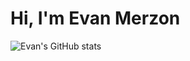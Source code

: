 # Hi, I'm Evan Merzon
![Evan's GitHub stats](https://github-readme-stats.vercel.app/api?username=emerzon1)
